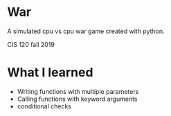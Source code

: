 # War
A simulated cpu vs cpu war game created with python.

CIS 120 fall 2019

# What I learned
* Writing functions with multiple parameters
* Calling functions with keyword arguments
* conditional checks

